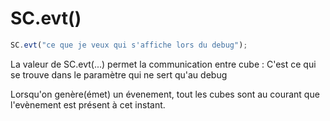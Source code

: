# SC.evt()

```javascript
SC.evt("ce que je veux qui s'affiche lors du debug");
```
La valeur de SC.evt(...) permet la communication entre cube : C'est ce qui se trouve dans le paramètre qui ne sert qu'au debug

Lorsqu'on genère(émet) un évenement, tout les cubes sont au courant que l'evènement est présent à cet instant.
